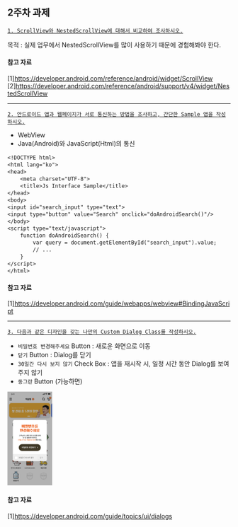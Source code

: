 ## 2주차 과제

[`1. ScrollView와 NestedScrollView에 대해서 비교하여 조사하시오.`](https://github.com/hyejin830/Android_Weekly_Assignment/blob/master/Week2/document/1_ScrollView_NestedScrollView.md)

목적 : 실제 업무에서 NestedScrollView를 많이 사용하기 때문에 경험해봐야 한다.

#### 참고 자료

[1]https://developer.android.com/reference/android/widget/ScrollView
[2]https://developer.android.com/reference/android/support/v4/widget/NestedScrollView

-------------------------

[`2. 안드로이드 앱과 웹페이지가 서로 통신하는 방법을 조사하고, 간단한 Sample 앱을 작성하시오.`](https://github.com/hyejin830/Android_Weekly_Assignment/blob/master/Week2/document/2_Communicate_App_WebPage.md)

- WebView
- Java(Android)와 JavaScript(Html)의 통신

```
<!DOCTYPE html>
<html lang="ko">
<head>
    <meta charset="UTF-8">
    <title>Js Interface Sample</title>
</head>
<body>
<input id="search_input" type="text">
<input type="button" value="Search" onclick="doAndroidSearch()"/>
</body>
<script type="text/javascript">
    function doAndroidSearch() {
        var query = document.getElementById("search_input").value;
        // ...
    }
</script>
</html>
```

#### 참고 자료

[1]https://developer.android.com/guide/webapps/webview#BindingJavaScript

--------------------

[`3. 다음과 같은 디자인을 갖는 나만의 Custom Dialog Class를 작성하시오.`](https://github.com/hyejin830/Android_Weekly_Assignment/blob/master/Week2/document/3_Custom_Dialog_Class.md)

- `비밀번호 변경해주세요` Button : 새로운 화면으로 이동
- `닫기` Button : Dialog를 닫기
- `30일간 다시 보지 않기` Check Box : 앱을 재시작 시, 일정 시간 동안 Dialog를 보여주지 않기
- `동그란` Button (가능하면)

 <img src="https://github.com/hyejin830/Android_Weekly_Assignment/blob/master/Week2/images/dialog.png" width="20%"></img>

#### 참고 자료

[1]https://developer.android.com/guide/topics/ui/dialogs
